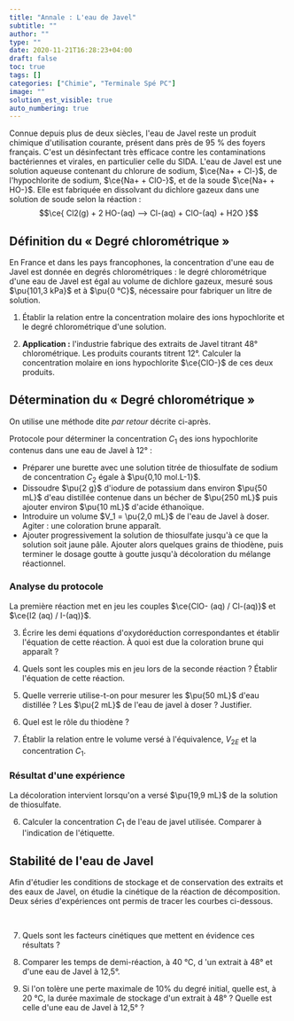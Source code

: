 ```yaml
---
title: "Annale : L'eau de Javel"
subtitle: ""
author: ""
type: ""
date: 2020-11-21T16:28:23+04:00
draft: false
toc: true
tags: []
categories: ["Chimie", "Terminale Spé PC"]
image: ""
solution_est_visible: true
auto_numbering: true
---
```


Connue depuis plus de deux siècles, l'eau de Javel reste un produit chimique d'utilisation courante, présent dans près de 95&nbsp;% des foyers français. C'est un désinfectant très efficace contre les contaminations bactériennes et virales, en particulier celle du SIDA.
L'eau de Javel est une solution aqueuse contenant du chlorure de sodium, $\ce{Na+ + Cl-}$, de l'hypochlorite de sodium, $\ce{Na+ + ClO-}$, et de la soude $\ce{Na+ + HO-}$. Elle est fabriquée en dissolvant du dichlore gazeux dans une solution de soude selon la réaction&nbsp;:
$$\ce{
Cl2(g) + 2 HO-(aq) --> Cl-(aq) + ClO-(aq) + H2O
}$$

## Définition du «&nbsp;Degré chlorométrique&nbsp;»

En France et dans les pays francophones, la concentration d'une eau de Javel est donnée en degrés chlorométriques&nbsp;: le degré chlorométrique d'une eau de Javel est égal au volume de dichlore gazeux, mesuré sous $\pu{101,3 kPa}$ et à $\pu{0 °C}$, nécessaire pour fabriquer un litre de solution.

1. Établir la relation entre la concentration molaire des ions hypochlorite et le degré chlorométrique d'une solution.

2. **Application&nbsp;:** l'industrie fabrique des extraits de Javel titrant 48° chlorométrique. Les produits courants titrent 12°. Calculer la concentration molaire en ions hypochlorite $\ce{ClO-}$ de ces deux produits.

## Détermination du «&nbsp;Degré chlorométrique&nbsp;»

On utilise une méthode dite *par retour* décrite ci-après.

Protocole pour déterminer la concentration $C_1$ des ions hypochlorite contenus dans une eau de Javel à 12°&nbsp;:

- Préparer une burette avec une solution titrée de thiosulfate de sodium de concentration $C_2$ égale à $\pu{0,10 mol.L-1}$.
- Dissoudre $\pu{2 g}$ d'iodure de potassium dans environ $\pu{50 mL}$ d'eau distillée contenue dans un bécher de $\pu{250 mL}$ puis ajouter environ $\pu{10 mL}$ d'acide éthanoïque.
- Introduire un volume $V_1 = \pu{2,0 mL}$ de l'eau de Javel à doser. Agiter&nbsp;: une coloration brune apparaît.
- Ajouter progressivement la solution de thiosulfate jusqu'à ce que la solution soit jaune pâle. Ajouter alors quelques grains de thiodène, puis terminer le dosage goutte à goutte jusqu'à décoloration du mélange réactionnel.

### Analyse du protocole

La première réaction met en jeu les couples $\ce{ClO- (aq) / Cl-(aq)}$ et $\ce{I2 (aq) / I-(aq)}$.

3. Écrire les demi équations d'oxydoréduction correspondantes et établir l'équation de cette réaction. À quoi est due la coloration brune qui apparaît&nbsp;?

4. Quels sont les couples mis en jeu lors de la seconde réaction&nbsp;? Établir l'équation de cette réaction.

5. Quelle verrerie utilise-t-on pour mesurer les $\pu{50 mL}$ d'eau distillée&nbsp;? Les $\pu{2 mL}$ de l'eau de javel à doser&nbsp;? Justifier.

4. Quel est le rôle du thiodène&nbsp;?

5. Établir la relation entre le volume versé à l'équivalence, $V_{2E}$ et la concentration $C_1$.

### Résultat d'une expérience

La décoloration intervient lorsqu'on a versé $\pu{19,9 mL}$ de la solution de thiosulfate.

6. Calculer la concentration $C_1$ de l'eau de javel utilisée. Comparer à l'indication de l'étiquette.

## Stabilité de l'eau de Javel

Afin d'étudier les conditions de stockage et de conservation des extraits et des eaux de Javel, on étudie la cinétique de la réaction de décomposition. Deux séries d'expériences ont permis de tracer les courbes ci-dessous.

<img src="/terminales-pc/chap-6/chap-6-9-1.png" alt="" width="" />

<img src="/terminales-pc/chap-6/chap-6-9-2.png" alt="" width="" />

7. Quels sont les facteurs cinétiques que mettent en évidence ces résultats&nbsp;?

8. Comparer les temps de demi-réaction, à 40 °C, d 'un extrait à 48° et d'une eau de Javel à 12,5°.

9. Si l'on tolère une perte maximale de 10% du degré initial, quelle est, à 20&nbsp;°C, la durée maximale de stockage d'un extrait à 48°&nbsp;? Quelle est celle d'une eau de Javel à 12,5°&nbsp;?
